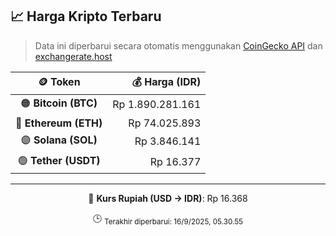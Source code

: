 

<!-- HARGA_KRIPTO -->
## 📈 Harga Kripto Terbaru

> Data ini diperbarui secara otomatis menggunakan [CoinGecko API](https://www.coingecko.com/) dan [exchangerate.host](https://exchangerate.host/)

<div align="center">

| 🪙 Token | 💰 Harga (IDR) |
|:------:|---------------:|
| 🟠 **Bitcoin (BTC)**   | Rp 1.890.281.161 |
| 🔵 **Ethereum (ETH)**  | Rp 74.025.893 |
| 🟣 **Solana (SOL)**    | Rp 3.846.141 |
| 🟢 **Tether (USDT)**   | Rp 16.377 |

---

💱 **Kurs Rupiah (USD → IDR)**: Rp 16.368

🕒 <sub>Terakhir diperbarui: 16/9/2025, 05.30.55</sub>

</div>
<!-- /HARGA_KRIPTO -->